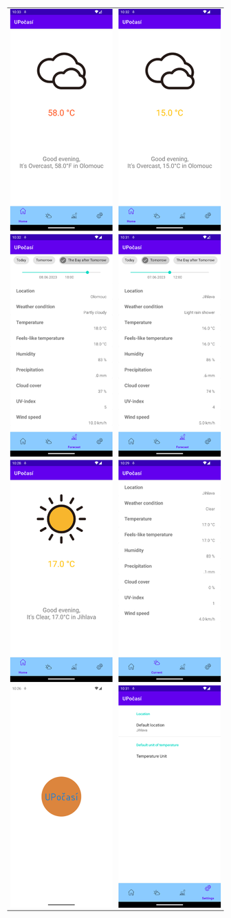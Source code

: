 <table border="0">
 <tr>
    <td><img alt="image" height="auto" src="https://github.com/krystof-cejchan/UPocasi-Android/blob/1a70c229741e96e4e96e9946aed09c01a81f5516/readme-assets/%C3%BAvodn%C3%AD%20fragment%20pro%20Olomouc%202.png" title="úvodní fragment pro Olomouc" />
</td>
    <td><img alt="image" height="auto" src="https://github.com/krystof-cejchan/UPocasi-Android/blob/9d814f516c13e6c833566b8ec90fbbd99b922909/readme-assets/%C3%BAvodn%C3%AD%20fragment%20pro%20Olomouc.png" title="úvodní fragment pro Olomouc #2"/>
</td>
 </tr>
 <tr>
    <td><img alt="image" height="auto" src="https://github.com/krystof-cejchan/UPocasi-Android/blob/9d814f516c13e6c833566b8ec90fbbd99b922909/readme-assets/p%C5%99edpov%C4%9B%C4%8F%20pro%20Olomouc.png" title="předpověď počasí pro Olomouc"/></td>
    <td><img alt="image" height="auto" src="https://github.com/krystof-cejchan/UPocasi-Android/blob/1a70c229741e96e4e96e9946aed09c01a81f5516/readme-assets/p%C5%99edpov%C4%9B%C4%8F%20po%C4%8Das%C3%AD%20pro%20jihlavu.png" title="předpověď počasí pro Jihlavu" /></td>
 </tr>
 
   <tr>
    <td><img alt="image" height="auto" src="https://github.com/krystof-cejchan/UPocasi-Android/blob/9d814f516c13e6c833566b8ec90fbbd99b922909/readme-assets/%C3%BAvodn%C3%AD%20fragment.png" title="úvodní fragment"/>
</td>
    <td><img alt="image" height="auto" src="https://github.com/krystof-cejchan/UPocasi-Android/blob/1a70c229741e96e4e96e9946aed09c01a81f5516/readme-assets/aktu%C3%A1ln%C3%AD%20po%C4%8Das%C3%AD.png" title="aktuální počasí"/>
</td>
 </tr>
   <tr>
    <td><img alt="image" height="auto" src="https://github.com/krystof-cejchan/UPocasi-Android/blob/1a70c229741e96e4e96e9946aed09c01a81f5516/readme-assets/na%C4%8D%C3%ADtac%C3%AD%20obrazovka.png" title="načítací obrazovka"/>
</td>
    <td><img alt="image" height="auto" src="https://github.com/krystof-cejchan/UPocasi-Android/blob/9d814f516c13e6c833566b8ec90fbbd99b922909/readme-assets/preference.png" title="preference"/>
</td>
 </tr>
</table>
